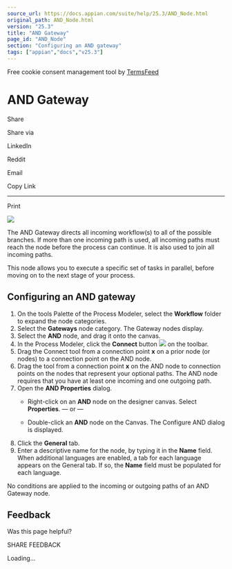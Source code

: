 ```yaml
---
source_url: https://docs.appian.com/suite/help/25.3/AND_Node.html
original_path: AND_Node.html
version: "25.3"
title: "AND Gateway"
page_id: "AND_Node"
section: "Configuring an AND gateway"
tags: ["appian","docs","v25.3"]
---
```



Free cookie consent management tool by [TermsFeed](https://www.termsfeed.com/)

# AND Gateway

Share

Share via

LinkedIn

Reddit

Email

Copy Link

* * *

Print

![](images/Smart_Service_Icons/And_Gateway.png)

The AND Gateway directs all incoming workflow(s) to all of the possible branches. If more than one incoming path is used, all incoming paths must reach the node before the process can continue. It is also used to join all incoming paths.

This node allows you to execute a specific set of tasks in parallel, before moving on to the next stage of your process.

## Configuring an AND gateway

1.  On the tools Palette of the Process Modeler, select the **Workflow** folder to expand the node categories.
2.  Select the **Gateways** node category. The Gateway nodes display.
3.  Select the **AND** node, and drag it onto the canvas.
4.  In the Process Modeler, click the **Connect** button ![](images/Connect_pm_toolbar.gif ) on the toolbar.
5.  Drag the Connect tool from a connection point **x** on a prior node (or nodes) to a connection point on the AND node.
6.  Drag the tool from a connection point **x** on the AND node to connection points on the nodes that represent your optional paths. The AND node requires that you have at least one incoming and one outgoing path.
7.  Open the **AND Properties** dialog.
    -   Right-click on an **AND** node on the designer canvas. Select **Properties**.
        — or —

    -   Double-click an **AND** node on the Canvas. The Configure AND dialog is displayed.
8.  Click the **General** tab.
9.  Enter a descriptive name for the node, by typing it in the **Name** field. When additional languages are enabled, a tab for each language appears on the General tab. If so, the **Name** field must be populated for each language.

No conditions are applied to the incoming or outgoing paths of an AND Gateway node.

## Feedback

Was this page helpful?

SHARE FEEDBACK

Loading...